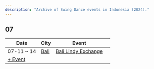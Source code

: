 ```yaml
---
description: "Archive of Swing Dance events in Indonesia (2024)."
---
```


## 07

| Date | City | Event | |
| --- | --- | --- | --- |
| 07-11 ~ 14 | [Bali](by_city.md#bali) | [Bali Lindy Exchange](bali-lindy-exchange-2024.md) |  |
| [+ Event](https://github.com/swingdance/events/issues/new?assignees=&labels=add+event&projects=&template=02-add_entity.yml&title=%5B2024%2Fid_ID%5D%20%3CName%3E&region=id_ID&province=&city=&org_id=&date_starts=2024-07-&date_ends=2024-07-)
